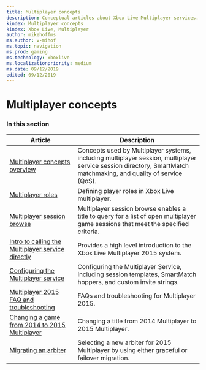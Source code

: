 ```yaml
---
title: Multiplayer concepts
description: Conceptual articles about Xbox Live Multiplayer services.
kindex: Multiplayer concepts
kindex: Xbox Live, Multiplayer
author: mikehoffms
ms.author: v-mihof
ms.topic: navigation
ms.prod: gaming
ms.technology: xboxlive
ms.localizationpriority: medium
ms.date: 09/12/2019
edited: 09/12/2019
---
```


# Multiplayer concepts


### In this section

| Article | Description |
|---------|-------------|
| [Multiplayer concepts overview](live-multiplayer-concepts.md) | Concepts used by Multiplayer systems, including multiplayer session, multiplayer service session directory, SmartMatch matchmaking, and quality of service (QoS). |
| [Multiplayer roles](live-multiplayer-roles.md) | Defining player roles in Xbox Live multiplayer. |
| [Multiplayer session browse](live-session-browse.md) | Multiplayer session browse enables a title to query for a list of open multiplayer game sessions that meet the specified criteria. |
| [Intro to calling the Multiplayer service directly](live-intro-calling-mp-directly.md) | Provides a high level introduction to the Xbox Live Multiplayer 2015 system. |
| [Configuring the Multiplayer service](live-configure-the-multiplayer-service.md) | Configuring the Multiplayer Service, including session templates, SmartMatch hoppers, and custom invite strings. |
| [Multiplayer 2015 FAQ and troubleshooting](live-multiplayer-2015-faq.md) | FAQs and troubleshooting for Multiplayer 2015. |
| [Changing a game from 2014 to 2015 Multiplayer](live-issues-changing-to-mp-2015.md) | Changing a title from 2014 Multiplayer to 2015 Multiplayer. |
| [Migrating an arbiter](live-migrating-an-arbiter.md) | Selecting a new arbiter for 2015 Multiplayer by using either graceful or failover migration. |
